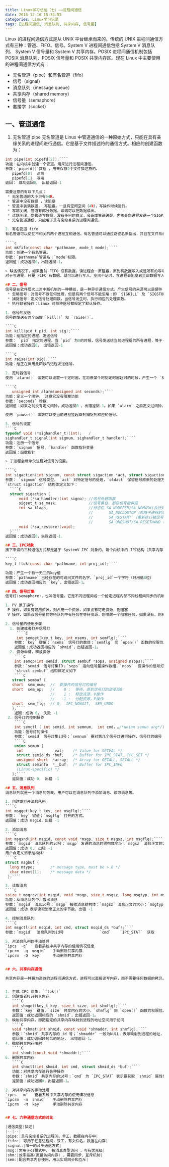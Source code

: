 ```yaml
---
title: Linux学习总结（七）——进程间通信
date: 2016-12-16 15:54:55
categories: Linux学习记录
tags: [进程间通信, 消息队列, 共享内存, 信号量]
---
```

Linux 的进程间通信方式是从 UNIX 平台继承而来的。传统的 UNIX 进程间通信方式有三种：管道、FIFO、信号。System V 进程间通信包括 System V 消息队列、 System V 信号量和 System V 共享内存。POSIX 进程间通信机制包括 POSIX 消息队列、POSIX 信号量和 POSIX 共享内存区。现在 Linux 中主要使用的进程间通信方式有：
 * 无名管道（pipe）和有名管道（fifo）
 * 信号（signal）
 * 消息队列（message queue）
 * 共享内存（shared memory）
 * 信号量（semaphore）
 * 套接字（socket）

 <!--more-->

## 一、管道通信
1. 无名管道 pipe 
 无名管道是 Linux 中管道通信的一种原始方式，只能在具有亲缘关系的进程间进行通信。它是基于文件描述符的通信方式。相应的创建函数为：

 ````c     
int pipe(int pipefd[2]);````
 功能：在内核中创建一个管道，用来进行进程间通信。      
 参数：`pipefd[]`数组 ，用来保存2个文件描述符的。            
    pipefd[0]  读端            
    pipefd[1]  写端
 返回： 成功返回0， 出错返回-1

 需要注意的有以下几点： 
  * 无名管道的大小只有64K。
  * 管道中没有数据 ，读阻塞            
  * 管道中装满数据， 写阻塞。一旦有空闲空间（4k），写操作继续进行。            
  * 写端关闭，管道有部分数据，读端可以把数据读出。            
  * 读端关闭，向管道写数据，没有任何的意义，会造成管道破裂，内核会向进程发送一个SIGPIPE 信号。进程被杀死。
  * 无名管道通信，只能用于具有亲缘关系的进程间通信。

2. 有名管道 fifo     
 有名管道可以使互不相关的两个进程互相通信。有名管道可以通过路径名来指出，并且在文件系统中可见，使用 `mkfifo()` 函数创建管道后，就可以使用 `open();` `read();` `write()` 等函数来进行进程间通信了。

 ````c
 int mkfifo(const char *pathname, mode_t mode);````
 功能：创建一个有名管道。  
 参数：`pathname`管道名；`mode`权限。
 返回值：成功返回0，出错返回-1。
 
 > 缺省情况下，如果当前 FIFO 没有数据，读进程会一直阻塞，直到有数据写入或是所有的写端都被关闭。
 对于写进程，只要 FIFO 有数据，就可以进行写入，空间不足时，写进程会阻塞到全部数据写入。

## 二、信号
信号是在软件层次上对中断机制的一种模拟，是一种异步通信方式。产生信号的来源可以是硬件：比如键盘操作等，也可以是软件。产生信号的事件对进程来讲是随机出现的，进程不能通过检测某个标志等方式判断是否产生了一个信号，而是应该告诉内核**当某个信号产生时，执行下列动作**。当信号产生时，有三种处理方式：
  * 忽略信号：对信号不做任何处理，但是有两个信号不能忽略：即 `SIGKILL` 及 `SIGSTOP`。        
  * 捕捉信号：定义信号处理函数，当信号发生时，执行相应的处理函数。        
  * 执行缺省操作：Linux 对每种信号都规定了默认操作。

1. 信号的发送
 信号的发送有两个函数 `kill()` 和 `raise()`。

 ````C
 int kill(pid_t pid, int sig);````
 功能：给指定的进程，发送信号    
 参数： `pid` 指定的进程，当 `pid` 为0的时候，信号发送给当前进程组的所有进程，等于-1的时候，发送给所有进程（系统进程集中的除外）；`sig` 需要发送的信号。
 返回值：成功返回0， 出错返回-1

 ````C     
 int raise(int sig);````
 功能：给正在调用此函数的进程发送信号。
    
2. 定时器信号
 使用 `alarm()` 函数可以设置一个定时器，在将来某个时刻定时器超时的时候，产生一个 `SIGALARM` 信号。进程被杀死。

 ````C
    unsigned int alarm(unsigned int seconds);````
 功能：定义一个闹钟， 注意它没有阻塞功能    
 参数：`seconds` 秒数
 返回值：如果之前没有定义闹钟，成功返回0 ，出错返回-1。如果 `alarm` 之前定义过闹钟，成功返回上一次闹钟距离这一次闹钟所剩下的时间，出错返回-1。

 使用 `pause()` 函数可以使当前进程挂起直到捕捉到相应的信号。

3. 信号的设置
 ````C
 typedef void (*sighandler_t)(int);   /
 sighandler_t signal(int signum, sighandler_t handler);````
 功能：注册一个信号     
 参数：`signum` 信号, `handler` 函数指针变量     
 返回值：函数指针

 > 子进程会继承父进程对信号的设置。

 ````C
 int sigaction(int signum, const struct sigaction *act, struct sigaction *oldact);````
 参数： `signum` 信号类型， `act` 对特定信号的处理，`oldact` 保留信号原来的处理方式。
 `struct sigaction` 结构体定义如下：
   ````C
   struct sigaction {
       void (*sa_handler)(int signo); //信号处理函数
       sigset_t sa_mask;              //信号集合，那些信号被屏蔽
       int sa_flags;                  //标志位 SA_NODEFER/SA_NOMASK(执行处理函数时，不屏蔽当前信号) 
                                      //       SA_NOCLDSTOP（忽略子进程的信号） 
                                      //       SA_RESTART （重新执行被信号中断的系统调用）
                                      //       SA_ONESHOT/SA_RESETHAND（自定义信号处理函数只生效一次）
       void (*sa_restore)(void);
   }````
 返回值：成功返回0，失败返回-1.

## 三、IPC对象
接下来讲的三种通信方式都是基于 SystemV IPC 对象的，每个内核中的 IPC结构（共享内存，消息队列，信号灯集）都用一个非负整数的标识符加以引用。标识符是 IPC 对象的内部名，每个 IPC 对象都与一个键 `key` 相关联，`key` 值相当于是 IPC 对象通信的外部名字。使用下面的函数生成一个 `key`。

````C       
key_t ftok(const char *pathname, int proj_id);````

功能：产生一个独一无二的key值       
参数：`pathname` 已经存在的可访问文件的名字，`proj_id`一个字符（只用低8位）       
返回值：成功返回相应的 `key`，出错返回-1。

## 四、信号灯集     
信号灯(semaphore)，也叫信号量。它是不同进程间或一个给定进程内部不同线程间同步的机制。

1. PV 原子操作
  P 操作，如果有可用资源，则占用一个资源，如果没有可用资源，则阻塞
  V 操作，如果该信号量的等待队列中有任务在等待资源，则唤醒一个阻塞任务，如果没有，则释放一个资源。

2. 信号量的使用步骤
   1. 创建或者打开信号灯         
      ````C
      int semget(key_t key, int nsems, int semflg);````
     参数：`key` 键值；`nsems` 信号灯的数目；`semflg` 同 `open()` 函数的权限位。  
     返回值：成功返回相应的 `shmid`，出错返回-1。
   2. 资源申请，释放资源
     ````C         
     int semop(int semid, struct sembuf *sops, unsigned nsops);````
     参数：`semid` 信号灯集ID；`sops` 指向信号量操作数组，`nops`  要操作的信号灯的个数        
     `struct sembuf` 结构体定义如下
     ````C
    struct sembuf {         
    short  sem_num;  //  要操作的信号灯的编号         
    short  sem_op;   //    0 :  等待，直到信号灯的值变成0                               
                     //    1 :  释放资源，V操作                               
                     //   -1 :  分配资源，P操作                              
    short  sem_flg;  // 0,  IPC_NOWAIT,  SEM_UNDO        
    };````
     返回：成功 0， 失败 -1
  3. 信号灯的控制操作   
     ````C      
     int semctl ( int semid, int semnum,  int cmd，…/*union semun arg*/);````
     功能：信号灯的操作         
     参数：`semid` 信号灯集id号；`semnum` 要对第几个信号灯进行操作，信号灯的编号（从0 开始；`cmd` 为 `IPC_STAT` 表示获取信号量 `IPC_SETVAL` 表示设置为 `arg` 的值 `IPC_GETVAL` 表示返回当前值 `IPC_RMID` 表示删除信号量；`arg` 信号量结构体，定义如下：          
     ````C
     union semun {               
      int              val;    /* Value for SETVAL */               
      struct semid_ds *buf;    /* Buffer for IPC_STAT, IPC_SET */               
      unsigned short  *array;  /* Array for GETALL, SETALL */               
      struct seminfo  *__buf;  /* Buffer for IPC_INFO                                           
      (Linux-specific) */           
    };````
    返回值：成功 0， 出错 -1

## 五、消息队列     
消息队列就是一个消息的列表。用户可以在消息队列中添加消息、读取消息等。

1. 创建或打开消息队列          
 ````C
 int msgget(key_t key, int msgflg);````
 参数： `key` 键值；`msgflg` 打开的方式。
 返回值：成功 msgid，出错 -1

2. 添加消息
 ````C
 int msgsnd(int msqid, const void *msgp, size_t msgsz, int msgflg);````
 参数：`msgid` 消息队列的id号；`msgp` 发送的消息的结构体地址；`msgsz` 消息正文的大小；`msgflg`  0 阻塞，如果队列中的消息满了，它会阻塞等待，`IPC_NOWAIT` 如果添加消息不成功，立即返回。          
 返回值：成功 0， 出错 -1
 用户自定义消息结构体:
 ````C
 struct msgbuf {               
   long mtype;       /* message type, must be > 0 */               
   char mtext[1];    /* message data */           
  };````

3. 读取消息          
 ````C
 ssize_t msgrcv(int msqid, void *msgp, size_t msgsz, long msgtyp, int msgflg);````
 功能：从消息队列中，取出消息          
 参数：`msgid` 消息id号；`msgp` 接收消息结构体；`msgsz` 消息正文的大小；`msgtyp` 消息的类型，0 表示从第一个开始读取，按队列的规则，> 0 表示按照指定的type类型进行读取，<0 　表示和他的绝对值相等的类型进行读取；`msgflg` 0 阻塞， `IPC_NOWAIT` 不阻塞。
 返回值：成功 表示读取消息正文的字节数，出错 -1

4. 控制消息队列          
 ````C
 int msgctl(int msqid, int cmd, struct msqid_ds *buf);````
 参数：`msgid`  消息队列的id号                `cmd`    `IPC_STAT`  获取                       `IPC_SET `  设置                       `IPC_RMID`  删除                buf    属性信息          返回值：成功 0，出错 -1

5. 对消息队列的手动处理
`ipcs  -q`   查看系统中共享内存的使用情况信息        
`ipcrm  -q  msgid`   手动删除共享内存        
`ipcrm  -Q  key`     手动删除共享内存


## 六、共享内存通信     

共享内存是一种最为高效的进程间通信方式，进程可以直接读写内存，而不需要任何数据的拷贝。为了在多个进程间交换信息，内核专门留出了一块内存区，可以由需要访问的进程将其映射到自己的私有地址空间，进程就可以直接读写这一内存区而不需要进行数据的拷贝，从而大大提高的效率。由于多个进程共享一段内存，因此也需要依靠某种同步机制，如互斥锁和信号量等。 


1. 生成 IPC 对象: `ftok()`
2. 创建或者打开共享内存
    ````C
    int shmget(key_t key, size_t size, int shmflg);````
    参数：`key` 键值，`size` 共享内存的大小，`shmflg` 同 `open()` 函数的权限位。         
    返回值：成功返回相应的 `shmid`，出错返回-1。
3. 映射共享内存，即把指定的共享内存映射到进程的地址空间用于访问
    ````C
    void *shmat(int shmid, const void *shmaddr, int shmflg);````         
    参数：`shmid` 共享内存的 id 号；`shmaddr` 一般为NULL，表示映射到进程的地址，由操作系统自由选择；`shmflg` 为 `SHM_RDONLY` 表示内存只读，默认为0 可读写。
    返回值：成功返回映射后的地址， 出错返回-1。
4. 撤销共享内存映射         
    ````C
    int shmdt(const void *shmaddr);````
6. 删除共享内存         
    ````C
    int shmctl(int shmid, int cmd, struct shmid_ds *buf);````         
    功能：对共享内存进行各种操作         
    参数：`shmid` 共享内存的id号；`cmd` 为 `IPC_STAT` 表示要获取 `shmid` 属性信息，为 `IPC_SET` 表示设置 `shmid` 属性信息，为 `IPC_RMID` 表示删除共享内存;`buf` 属性信息结构体。
    返回值：成功返回0，出错返回-1。

2. 对共享内存的手动处理
 `ipcs  -m`   查看系统中共享内存的使用情况信息       
 `ipcrm  -m  shmid`   手动删除共享内存       
 `ipcrm  -M  key`     手动删除共享内存


## 七、六种通信方式的对比

|通信类型|描述|
|--|--|
|pipe:|具有亲缘关系的进程间，单工，数据在内存中|
|fifo:| 可用于任意进程间，双工，有文件名，数据在内存|
|signal:|唯一的异步通信方式|
|msg:|常用于cs模式中， 按消息类型访问 ，可有优先级|
|shm:|效率最高(直接访问内存) ，需要同步、互斥机制|
|sem:|配合共享内存使用，用以实现同步和互斥|